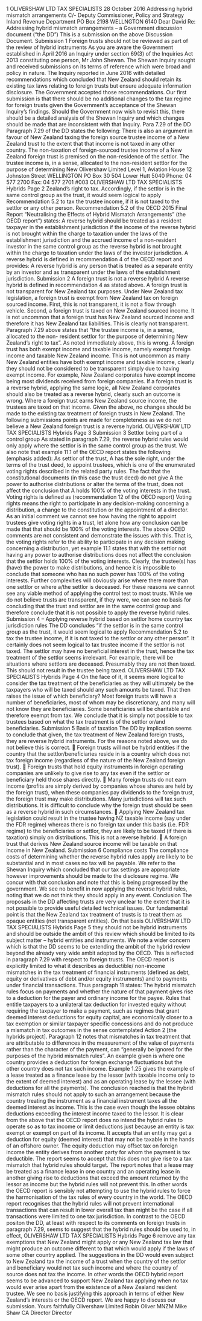 1 OLIVERSHAW LTD TAX SPECIALISTS 28 October 2016 Addressing hybrid mismatch arrangements C/- Deputy Commissioner, Policy and Strategy Inland Revenue Department PO Box 2198 WELLNGTON 6140 Dear David Re: Addressing hybrid mismatch arrangements – a Government discussion document (“the DD”) This is a submission on the above Discussion Document. Submission 1 Foreign trusts should not be reviewed as part of the review of hybrid instruments As you are aware the Government established in April 2016 an Inquiry under section 69(3) of the Inquiries Act 2013 constituting one person, Mr John Shewan. The Shewan Inquiry sought and received submissions on its terms of reference which were broad and policy in nature. The Inquiry reported in June 2016 with detailed recommendations which concluded that New Zealand should retain its existing tax laws relating to foreign trusts but ensure adequate information disclosure. The Government accepted those recommendations. Our first submission is that there should be no additional changes to the tax regime for foreign trusts given the Government’s acceptance of the Shewan Inquiry’s findings. Should the Government now wish to revisit this, there should be a detailed analysis of the Shewan Inquiry and which changes should be made that are inconsistent with that Inquiry. Para 7.29 of the DD Paragraph 7.29 of the DD states the following: There is also an argument in favour of New Zealand taxing the foreign source trustee income of a New Zealand trust to the extent that that income is not taxed in any other country. The non-taxation of foreign-sourced trustee income of a New Zealand foreign trust is premised on the non-residence of the settlor. The trustee income is, in a sense, allocated to the non-resident settlor for the purpose of determining New Olivershaw Limited Level 1, Aviation House 12 Johnston Street WELLINGTON PO Box 30 504 Lower Hutt 5040 Phone: 04 577 2700 Fax: 04 577 2701 #003 OLIVERSHAW LTD TAX SPECIALISTS Hybrids Page 2 Zealand’s right to tax. Accordingly, if the settlor is in the same control group as the trust, it would seem logical to apply Recommendation 5.2 to tax the trustee income, if it is not taxed to the settlor or any other person. Recommendation 5.2 of the OECD 2015 Final Report “Neutralising the Effects of Hybrid Mismatch Arrangements” (the OECD report”) states: A reverse hybrid should be treated as a resident taxpayer in the establishment jurisdiction if the income of the reverse hybrid is not brought within the charge to taxation under the laws of the establishment jurisdiction and the accrued income of a non-resident investor in the same control group as the reverse hybrid is not brought within the charge to taxation under the laws of the investor jurisdiction. A reverse hybrid is defined in recommendation 4 of the OECD report and provides: A reverse hybrid is any person that is treated as a separate entity by an investor and as transparent under the laws of the establishment jurisdiction. Submission 2 A foreign trust is not a reverse hybrid A reverse hybrid is defined in recommendation 4 as stated above. A foreign trust is not transparent for New Zealand tax purposes. Under New Zealand tax legislation, a foreign trust is exempt from New Zealand tax on foreign sourced income. First, this is not transparent, it is not a flow through vehicle. Second, a foreign trust is taxed on New Zealand sourced income. It is not uncommon that a foreign trust has New Zealand sourced income and therefore it has New Zealand tax liabilities. This is clearly not transparent. Paragraph 7.29 above states that “the trustee income is, in a sense, allocated to the non- resident settlor for the purpose of determining New Zealand’s right to tax”. As noted immediately above, this is wrong. A foreign trust has both exempt income and taxable income, namely exempt foreign income and taxable New Zealand income. This is not uncommon as many New Zealand entities have both exempt income and taxable income, clearly they should not be considered to be transparent simply due to having exempt income. For example, New Zealand corporates have exempt income being most dividends received from foreign companies. If a foreign trust is a reverse hybrid, applying the same logic, all New Zealand corporates should also be treated as a reverse hybrid, clearly such an outcome is wrong. Where a foreign trust earns New Zealand source income, the trustees are taxed on that income. Given the above, no changes should be made to the existing tax treatment of foreign trusts in New Zealand. The following submissions points are made for completeness as we do not believe a New Zealand foreign trust is a reverse hybrid. OLIVERSHAW LTD TAX SPECIALISTS Hybrids Page 3 Submission 3 Settlor being part of a control group As stated in paragraph 7.29, the reverse hybrid rules would only apply where the settlor is in the same control group as the trust. We also note that example 11.1 of the OECD report states the following (emphasis added): As settlor of the trust, A has the sole right, under the terms of the trust deed, to appoint trustees, which is one of the enumerated voting rights described in the related party rules. The fact that the constitutional documents (in this case the trust deed) do not give A the power to authorise distributions or alter the terms of the trust, does not affect the conclusion that A holds 100% of the voting interests in the trust. Voting rights is defined as (recommendation 12 of the OECD report) Voting rights means the right to participate in any decision-making concerning a distribution, a change to the constitution or the appointment of a director. As an initial comment we cannot see how having the right to appoint trustees give voting rights in a trust, let alone how any conclusion can be made that that should be 100% of the voting interests. The above OCED comments are not consistent and demonstrate the issues with this. That is, the voting rights refer to the ability to participate in any decision making concerning a distribution, yet example 11.1 states that with the settlor not having any power to authorise distributions does not affect the conclusion that the settlor holds 100% of the voting interests. Clearly, the trustee(s) has (have) the power to make distributions, and hence it is impossible to conclude that someone who has no such power has 100% of the voting interests. Further complexities will obviously arise where there more than one settlor or where a/the settlor is deceased. For these reasons we cannot see any viable method of applying the control test to most trusts. While we do not believe trusts are transparent, if they were, we can see no basis for concluding that the trust and settlor are in the same control group and therefore conclude that it is not possible to apply the reverse hybrid rules. Submission 4 – Applying reverse hybrid based on settlor home country tax jurisdiction rules The DD concludes “if the settlor is in the same control group as the trust, it would seem logical to apply Recommendation 5.2 to tax the trustee income, if it is not taxed to the settlor or any other person”. It certainly does not seem logical to tax trustee income if the settlor is not taxed. The settlor may have no beneficial interest in the trust, hence the tax treatment of the settlor seems irrelevant. For example, there will be situations where settlors are deceased. Presumably they are not then taxed. This should not result in the trustee being taxed. OLIVERSHAW LTD TAX SPECIALISTS Hybrids Page 4 On the face of it, it seems more logical to consider the tax treatment of the beneficiaries as they will ultimately be the taxpayers who will be taxed should any such amounts be taxed. That then raises the issue of which beneficiary? Most foreign trusts will have a number of beneficiaries, most of whom may be discretionary, and many will not know they are beneficiaries. Some beneficiaries will be charitable and therefore exempt from tax. We conclude that it is simply not possible to tax trustees based on what the tax treatment is of the settlor or/and beneficiaries. Submission 5 Basis of taxation The DD by implication seems to conclude that given, the tax treatment of New Zealand foreign trusts, they are reverse hybrid instruments. For the reasons noted above, we do not believe this is correct.  Foreign trusts will not be hybrid entities if the country that the settlor/beneficiaries reside in is a country which does not tax foreign income (regardless of the nature of the New Zealand foreign trust).  Foreign trusts that hold equity instruments in foreign operating companies are unlikely to give rise to any tax even if the settlor or beneficiary held those shares directly.  Many foreign trusts do not earn income (profits are simply derived by companies whose shares are held by the foreign trust), when these companies pay dividends to the foreign trust, the foreign trust may make distributions. Many jurisdictions will tax such distributions. It is difficult to conclude why the foreign trust should be seen as a reverse hybrid in such circumstances.  Applying New Zealand tax legislation could result in the trustee having NZ taxable income (say under the FDR regime) whereas there is no foreign tax under this basis (i.e. FDR regime) to the beneficiaries or settlor, they are likely to be taxed (if there is taxation) simply on distributions. This is not a reverse hybrid.  A foreign trust that derives New Zealand source income will be taxable on that income in New Zealand. Submission 6 Compliance costs The compliance costs of determining whether the reverse hybrid rules apply are likely to be substantial and in most cases no tax will be payable. We refer to the Shewan Inquiry which concluded that our tax settings are appropriate however improvements should be made to the disclosure regime. We concur with that conclusion and note that this is being progressed by the government. We see no benefit in now applying the reverse hybrid rules, noting that we do not think they should apply in any event. Conclusion The proposals in the DD affecting trusts are very unclear to the extent that it is not possible to provide useful detailed technical issues. Our fundamental point is that the New Zealand tax treatment of trusts is to treat them as opaque entities (not transparent entities). On that basis OLIVERSHAW LTD TAX SPECIALISTS Hybrids Page 5 they should not be hybrid instruments and should be outside the ambit of this review which should be limited to its subject matter – hybrid entities and instruments. We note a wider concern which is that the DD seems to be extending the ambit of the hybrid review beyond the already very wide ambit adopted by the OECD. This is reflected in paragraph 7.29 with respect to foreign trusts. The OECD report is explicitly limited to what it describes as deductible/ non-income mismatches in the tax treatment of financial instruments (defined as debt, equity or derivatives of debt and/or equity instruments) and to payments under financial transactions. Thus paragraph 11 states: The hybrid mismatch rules focus on payments and whether the nature of that payment gives rise to a deduction for the payer and ordinary income for the payee. Rules that entitle taxpayers to a unilateral tax deduction for invested equity without requiring the taxpayer to make a payment, such as regimes that grant deemed interest deductions for equity capital, are economically closer to a tax exemption or similar taxpayer specific concessions and do not produce a mismatch in tax outcomes in the sense contemplated Action 2 \[the hybrids project\]. Paragraph 12 notes that mismatches in tax treatment that are attributable to differences in the measurement of the value of payments rather than the character of the payment, can “generally be ignored for the purposes of the hybrid mismatch rules”. An example given is where one country provides a deduction for foreign exchange fluctuations but the other country does not tax such income. Example 1.25 gives the example of a lease treated as a finance lease by the lessor (with taxable income only to the extent of deemed interest) and as an operating lease by the lessee (with deductions for all the payments). The conclusion reached is that the hybrid mismatch rules should not apply to such an arrangement because the country treating the instrument as a financial instrument taxes all the deemed interest as income. This is the case even though the lessee obtains deductions exceeding the interest income taxed to the lessor. It is clear from the above that the OECD report does no intend the hybrid rules to operate so as to tax income or limit deductions just because an entity is tax exempt or exempt on part of its income. It accepts that an entity may get a deduction for equity (deemed interest) that may not be taxable in the hands of an offshore owner. The equity deduction may offset tax on foreign income the entity derives from another party for whom the payment is tax deductible. The report seems to accept that this does not give rise to a tax mismatch that hybrid rules should target. The report notes that a lease may be treated as a finance lease in one country and an operating lease in another giving rise to deductions that exceed the amount returned by the lessor as income but the hybrid rules will not prevent this. In other words the OECD report is sensibly not attempting to use the hybrid rules to force the harmonisation of the tax rules of every country in the world. The OECD report recognises that the hybrid rules will not prevent international transactions that can result in lower overall tax than might be the case if all transactions were limited to one tax jurisdiction. In contrast to the OECD positon the DD, at least with respect to its comments on foreign trusts in paragraph 7.29, seems to suggest that the hybrid rules should be used to, in effect, OLIVERSHAW LTD TAX SPECIALISTS Hybrids Page 6 remove any tax exemptions that New Zealand might apply or any New Zealand tax law that might produce an outcome different to that which would apply if the laws of some other country applied. The suggestions in the DD would even subject to New Zealand tax the income of a trust when the country of the settlor and beneficiary would not tax such income and where the country of source does not tax the income. In other words the OECD hybrid report seems to be advanced to support New Zealand tax applying when no tax would ever arise apart from the existence of a New Zealand resident trustee. We see no basis justifying this approach in terms of either New Zealand’s interests or the OECD report. We are happy to discuss our submission. Yours faithfully Olivershaw Limited Robin Oliver MNZM Mike Shaw CA Director Director